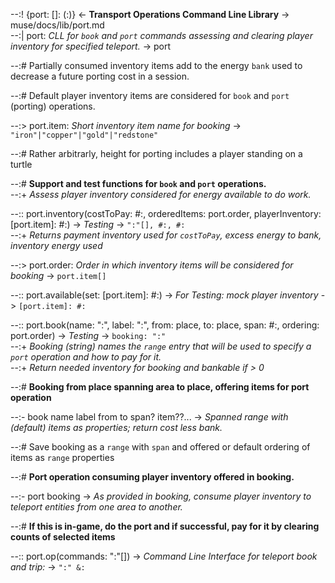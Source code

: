 --:! {port: []: (:)} <- **Transport Operations Command Line Library** -> muse/docs/lib/port.md      
--:| port: _CLL for `book` and `port` commands assessing and clearing player inventory for specified teleport._ -> port  

--:# Partially consumed inventory items add to the energy `bank` used to decrease a future porting cost in a session.  

--:# Default player inventory items are considered for `book` and `port` (porting) operations.  

--:> port.item: _Short inventory item name for booking_ -> `"iron"|"copper"|"gold"|"redstone"`  

--:# Rather arbitrarly, height for porting includes a player standing on a turtle  

--:# **Support and test functions for `book` and `port` operations.**    
--:+ _Assess player inventory considered for energy available to do work._  

--:: port.inventory(costToPay: #:, orderedItems: port.order, playerInventory: [port.item]: #:) -> _Testing_ -> `":"[], #:, #:`    
--:+ _Returns payment inventory used for `costToPay`, excess energy to bank, inventory energy used_  

--:> port.order: _Order in which inventory items will be considered for booking_ -> `port.item[]`  

--:: port.available(set: [port.item]: #:) -> _For Testing: mock player inventory_ -> `[port.item]: #:`  

--:: port.book(name: ":", label: ":", from: place, to: place, span: #:, ordering: port.order) -> _Testing_ -> `booking: ":"`    
--:+ _Booking (string) names the `range` entry that will be used to specify a `port` operation and how to pay for it._    
--:+ _Return needed inventory for booking and bankable if > 0_  

--:# **Booking from place spanning area to place, offering items for port operation**  

--:- book name label from to span? item??... ->  _Spanned range with (default) items as properties; return cost less bank._  

--:# Save booking as a `range` with `span` and offered or default ordering of items as `range` properties  

--:# **Port operation consuming player inventory offered in booking.**  

--:- port booking -> _As provided in booking, consume player inventory to teleport entities from one area to another._  

--:# **If this is in-game, do the port and if successful, pay for it by clearing counts of selected items**  

--:: port.op(commands: ":"[]) -> _Command Line Interface for teleport book and trip:_ -> `":" &:`  
